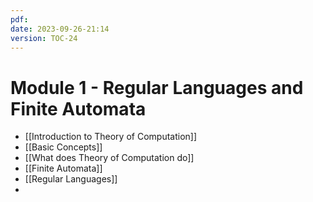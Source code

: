 ```yaml
---
pdf: 
date: 2023-09-26-21:14
version: TOC-24
---
```


# Module 1 - Regular Languages and Finite Automata

- [[Introduction to Theory of Computation]]
- [[Basic Concepts]]
- [[What does Theory of Computation do]]
- [[Finite Automata]]
- [[Regular Languages]]
- 